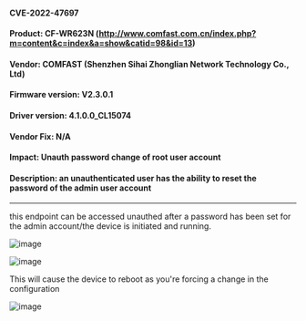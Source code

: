 #### CVE-2022-47697
#### Product: CF-WR623N (http://www.comfast.com.cn/index.php?m=content&c=index&a=show&catid=98&id=13)
#### Vendor: COMFAST (Shenzhen Sihai Zhonglian Network Technology Co., Ltd)
#### Firmware version: V2.3.0.1 
#### Driver version: 4.1.0.0_CL15074 
#### Vendor Fix: N/A
#### Impact: Unauth password change of root user account
#### Description: an unauthenticated user has the ability to reset the password of the admin user account
-------

this endpoint can be accessed unauthed after a password has been set for the admin account/the device is initiated and running.       

![image](https://user-images.githubusercontent.com/25066959/207155872-1a0f6741-6edf-4657-9d28-87ba9ec274f0.png)

![image](https://user-images.githubusercontent.com/25066959/207155887-fd2a4161-749a-4983-8ae1-f38dd845d6a8.png)

This will cause the device to reboot as you're forcing a change in the configuration 

![image](https://user-images.githubusercontent.com/25066959/207155921-35baa7b9-c20e-46f2-ae7c-a618ac52132f.png)
